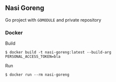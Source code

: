 ## Nasi Goreng

Go project with `GOMODULE` and private repository

### Docker

Build
```shell
$ docker build -t nasi-goreng:latest --build-arg PERSONAL_ACCESS_TOKEN=bla
```

Run
```shell
$ docker run --rm nasi-goreng
```
